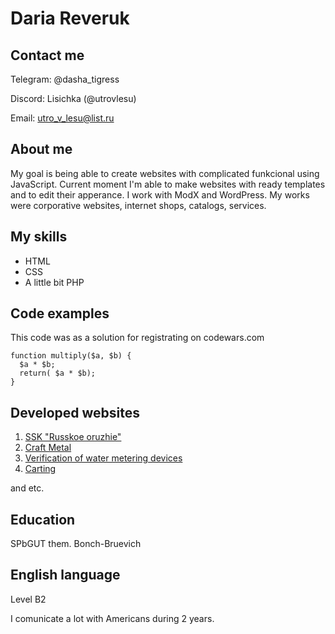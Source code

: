 # Daria Reveruk #

## Contact me ##

Telegram: @dasha_tigress

Discord: Lisichka (@utrovlesu)

Email: [utro_v_lesu@list.ru](mailto:utro_v_lesu@list.ru)

## About me ##

My goal is  being able to create websites with complicated funkcional using JavaScript. Current moment I'm able to make websites with ready templates and to edit their apperance. I work with ModX and WordPress. My works were  corporative websites, internet shops, catalogs, services. 

## My skills ##

* HTML
* CSS
* A little bit PHP

## Code examples ##

This code was as a solution for registrating on codewars.com

```
function multiply($a, $b) {
  $a * $b;
  return( $a * $b);
}
```

## Developed websites ##

1. [SSK "Russkoe oruzhie"](https://sskrusgun.ru/)
2. [Craft Metal](https://craft-metall-airsoft.com/)
3. [Verification of water metering devices](https://gorvoda78.ru/)
4. [Carting](https://kart-house.ru/)

and etc.

## Education ##

SPbGUT them. Bonch-Bruevich

## English language ##

Level B2

I comunicate a lot with Americans during 2 years.